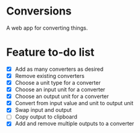 # Conversions

A web app for converting things.

# Feature to-do list

- [x] Add as many converters as desired
- [x] Remove existing converters
- [x] Choose a unit type for a converter
- [x] Choose an input unit for a converter
- [x] Choose an output unit for a converter
- [x] Convert from input value and unit to output unit
- [x] Swap input and output
- [ ] Copy output to clipboard
- [x] Add and remove multiple outputs to a converter
